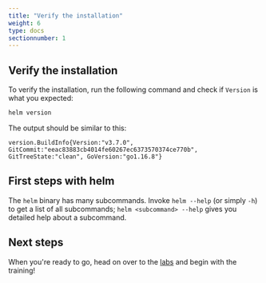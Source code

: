 ```yaml
---
title: "Verify the installation"
weight: 6
type: docs
sectionnumber: 1
---
```


## Verify the installation

To verify the installation, run the following command and check if `Version` is what you expected:

```bash
helm version
```

The output should be similar to this:

```
version.BuildInfo{Version:"v3.7.0", GitCommit:"eeac83883cb4014fe60267ec6373570374ce770b", GitTreeState:"clean", GoVersion:"go1.16.8"}
```


## First steps with helm

The `helm` binary has many subcommands. Invoke `helm --help` (or simply `-h`) to get a list of all subcommands; `helm <subcommand> --help` gives you detailed help about a subcommand.


## Next steps

When you're ready to go, head on over to the [labs](../../docs/) and begin with the training!

